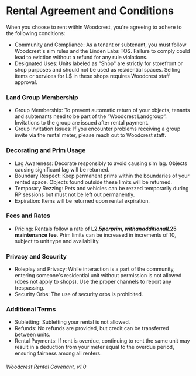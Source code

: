 # Rental Agreement and Conditions

When you choose to rent within Woodcrest, you're agreeing to adhere to the following conditions:
- Community and Compliance: As a tenant or subtenant, you must follow Woodcrest's sim rules and the Linden Labs TOS. Failure to comply could lead to eviction without a refund for any rule violations.
- Designated Uses: Units labeled as "Shop" are strictly for storefront or shop purposes and should not be used as residential spaces. Selling items or services for L$ in these shops requires Woodcrest staff approval.

### Land Group Membership
- Group Membership: To prevent automatic return of your objects, tenants and subtenants need to be part of the “Woodcrest Landgroup”. Invitations to the group are issued after rental payment.
- Group Invitation Issues: If you encounter problems receiving a group invite via the rental meter, please reach out to Woodcrest staff.

### Decorating and Prim Usage
- Lag Awareness: Decorate responsibly to avoid causing sim lag. Objects causing significant lag will be returned.
- Boundary Respect: Keep permanent prims within the boundaries of your rented space. Objects found outside these limits will be returned.
- Temporary Rezzing: Pets and vehicles can be rezzed temporarily during RP sessions but must not be left out permanently.
- Expiration: Items will be returned upon rental expiration.

### Fees and Rates
- Pricing: Rentals follow a rate of **L$2.5 per prim, with an additional L$25 maintenance fee**. Prim limits can be increased in increments of 10, subject to unit type and availability.

### Privacy and Security
- Roleplay and Privacy: While interaction is a part of the community, entering someone's residential unit without permission is not allowed (does not apply to shops). Use the proper channels to report any trespassing.
- Security Orbs: The use of security orbs is prohibited.

### Additional Terms
- Subletting: Subletting your rental is not allowed.
- Refunds: No refunds are provided, but credit can be transferred between units.
- Rental Payments: If rent is overdue, continuing to rent the same unit may result in a deduction from your meter equal to the overdue period, ensuring fairness among all renters.

###### _Woodcrest Rental Covenant, v1.0_
